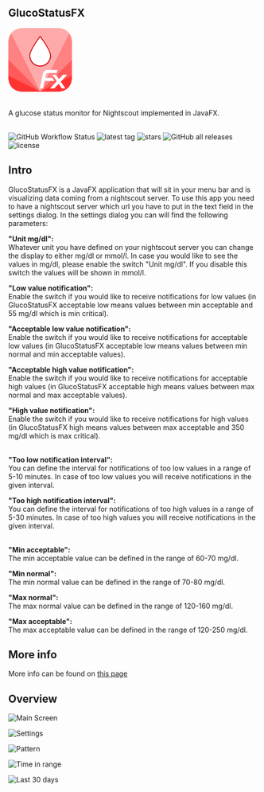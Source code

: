 ## GlucoStatusFX

![banner](https://github.com/HanSolo/glucostatusfx/raw/main/src/main/resources/eu/hansolo/fx/glucostatus/icon128x128.png)

<br>
A glucose status monitor for Nightscout implemented in JavaFX.

<br>
<br>

![GitHub Workflow Status](https://img.shields.io/github/workflow/status/HanSolo/glucostatusfx/ci)
![latest tag](https://badgen.net/github/tag/HanSolo/glucostatusfx)
![stars](https://badgen.net/github/stars/HanSolo/glucostatusfx)
![GitHub all releases](https://img.shields.io/github/downloads/HanSolo/glucostatusfx/total)
![license](https://badgen.net/github/license/HanSolo/discocli)

## Intro
GlucoStatusFX is a JavaFX application that will sit in your menu bar and is visualizing
data coming from a nightscout server.
To use this app you need to have a nightscout server which url you have to put in the
text field in the settings dialog.
In the settings dialog you can will find the following parameters:

<b>"Unit mg/dl":</b><br>
Whatever unit you have defined on your nightscout server you can change the display to either mg/dl or mmol/l. In case you would like to see the values in mg/dl, please enable the switch "Unit mg/dl". If you disable this switch the values will be shown in mmol/l.

<b>"Low value notification":</b><br>
Enable the switch if you would like to receive notifications for low values (in GlucoStatusFX acceptable low means values between min acceptable and 55 mg/dl which is min critical).

<b>"Acceptable low value notification":</b><br>
Enable the switch if you would like to receive notifications for acceptable low values (in GlucoStatusFX acceptable low means values between min normal and min acceptable values).

<b>"Acceptable high value notification":</b><br>
Enable the switch if you would like to receive notifications for acceptable high values (in GlucoStatusFX acceptable high means values between max normal and max acceptable values).

<b>"High value notification":</b><br>
Enable the switch if you would like to receive notifications for high values (in GlucoStatusFX high means values between max acceptable and 350 mg/dl which is max critical).

<br>
<b>"Too low notification interval":</b><br>
You can define the interval for notifications of too low values in a range of 5-10 minutes. In case of too low values you will receive notifications in the given interval.

<b>"Too high notification interval":</b><br>
You can define the interval for notifications of too high values in a range of 5-30 minutes. In case of too high values you will receive notifications in the given interval.

<br>
<b>"Min acceptable":</b><br>
The min acceptable value can be defined in the range of 60-70 mg/dl.

<b>"Min normal":</b><br>
The min normal value can be defined in the range of 70-80 mg/dl.

<b>"Max normal":</b><br>
The max normal value can be defined in the range of 120-160 mg/dl.

<b>"Max acceptable":</b><br>
The max acceptable value can be defined in the range of 120-250 mg/dl.


## More info
More info can be found on [this page](https://harmoniccode.blogspot.com/p/glucostatusfx.html)

## Overview
![Main Screen](https://i.ibb.co/yWptWXC/Gluco-Status-FX-Main-Screen.png)

![Settings](https://i.ibb.co/BT53NY4/Monosnap-2022-01-14-16-25-06.png)

![Pattern](https://i.ibb.co/6Rz4kZ6/Monosnap-2022-01-14-16-25-19.png)

![Time in range](https://i.ibb.co/1Gmh6tx/Monosnap-2022-01-14-16-25-32.png)

![Last 30 days](https://i.ibb.co/zbZxTps/Thirty-Days-View.png)
